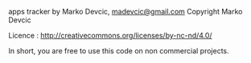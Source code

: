 apps tracker
by Marko Devcic, madevcic@gmail.com
Copyright Marko Devcic

Licence : http://creativecommons.org/licenses/by-nc-nd/4.0/

In short, you are free to use this code on non commercial projects. 